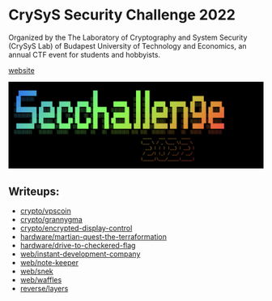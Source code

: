# CrySyS Security Challenge 2022

Organized by the The Laboratory of Cryptography and System Security (CrySyS Lab) of 
Budapest University of Technology and Economics, an annual CTF event for students
and hobbyists.

[website](https://secchallenge.crysys.hu)

![](img.png)

## Writeups:

- [crypto/vpscoin](./crypto/vpscoin/solution/README.md)
- [crypto/grannygma](./crypto/grannygma/solution/README.md)
- [crypto/encrypted-display-control](./crypto/encrypted-display-control/solution/README.md)
- [hardware/martian-quest-the-terraformation](./hardware/martian-quest-the-terraformation/solution/README.md)
- [hardware/drive-to-checkered-flag](./hardware/drive-to-checkered-flag/solution/README.md)
- [web/instant-development-company](./web/instant-development-company/solution/README.md)
- [web/note-keeper](./web/note-keeper/solution/README.md)
- [web/snek](./web/snek/solution/README.md)
- [web/waffles](./web/waffles/solution/README.md)
- [reverse/layers](./reverse/layers/solution/README.md)